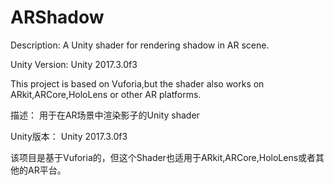# ARShadow

Description:
A Unity shader for rendering shadow in AR scene.

Unity Version:
Unity 2017.3.0f3

This project is based on Vuforia,but the shader also works on ARkit,ARCore,HoloLens or other AR platforms.

描述：
用于在AR场景中渲染影子的Unity shader

Unity版本：
Unity 2017.3.0f3

该项目是基于Vuforia的，但这个Shader也适用于ARkit,ARCore,HoloLens或者其他的AR平台。
